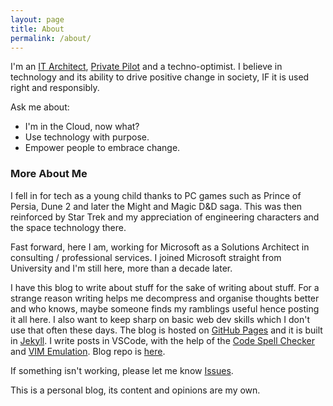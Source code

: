 ```yaml
---
layout: page
title: About
permalink: /about/
---
```


I'm an [IT Architect][iasa-it-architect], [Private Pilot][caa-private-pilot] and a techno-optimist. I believe in technology and its ability to drive positive change in society, IF it is used right and responsibly.

Ask me about:
- I'm in the Cloud, now what?
- Use technology with purpose.
- Empower people to embrace change.

### More About Me 
I fell in for tech as a young child thanks to PC games such as Prince of Persia, Dune 2 and later the Might and Magic D&D saga. This was then reinforced by Star Trek and my appreciation of engineering characters and the space technology there.

Fast forward, here I am, working for Microsoft as a Solutions Architect in consulting / professional services. I joined Microsoft straight from University and I'm still here, more than a decade later.

I have this blog to write about stuff for the sake of writing about stuff. For a strange reason writing helps me decompress and organise thoughts better and who knows, maybe someone finds my ramblings useful hence posting it all here. I also want to keep sharp on basic web dev skills which I don't use that often these days. The blog is hosted on [GitHub Pages][gh-pages] and it is built in [Jekyll][jekyll]. I write posts in VSCode, with the help of the [Code Spell Checker][code-spell-checker] and [VIM Emulation][vim-extension]. Blog repo is [here][gh-repo].

If something isn't working, please let me know [Issues][gh-repo-issues].

This is a personal blog, its content and opinions are my own.

[iasa-it-architect]: https://itabok.iasaglobal.org/itabok/what-is-it-architecture
[caa-private-pilot]: https://www.caa.co.uk/General-aviation
[gh-pages]: https://pages.github.com
[jekyll]: https://jekyllrb.com
[vim-extension]: https://marketplace.visualstudio.com/items?itemName=vscodevim.vim
[code-spell-checker]: https://marketplace.visualstudio.com/items?itemName=streetsidesoftware.code-spell-checker
[gh-repo]: https://github.com/mareksamaj/mareksamaj.github.io
[gh-repo-issues]: https://github.com/mareksamaj/mareksamaj.github.io/issues

